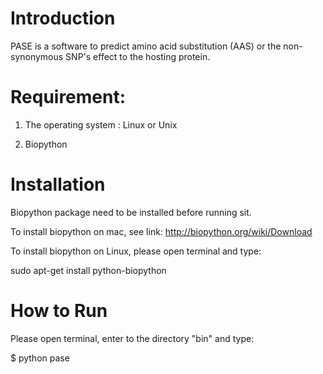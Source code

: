 Introduction
============

PASE is a software to predict amino acid substitution (AAS) or the non-synonymous SNP's effect to the hosting protein.


Requirement:
============

1) The operating system : Linux or Unix

2) Biopython


Installation
============

Biopython package need to be installed before running sit.

To install biopython on mac, see link: http://biopython.org/wiki/Download  

To install biopython on Linux, please open terminal and type:

sudo apt-get install python-biopython


How to Run
==========

Please open terminal, enter to the directory "bin" and type:

$ python pase
